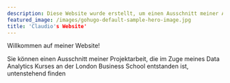 ```yaml
---
description: Diese Website wurde erstellt, um einen Ausschnitt meiner Arbeit, die während meines Data Analytics Kurses an der London Busienss School entstanden ist, darzustellen
featured_image: /images/gohugo-default-sample-hero-image.jpg
title: 'Claudio's Website'
---
```

Willkommen auf meiner Website!

Sie können einen Ausschnitt meiner Projektarbeit, die im Zuge meines Data Analytics Kurses an der London Business School entstanden ist, untenstehend finden
